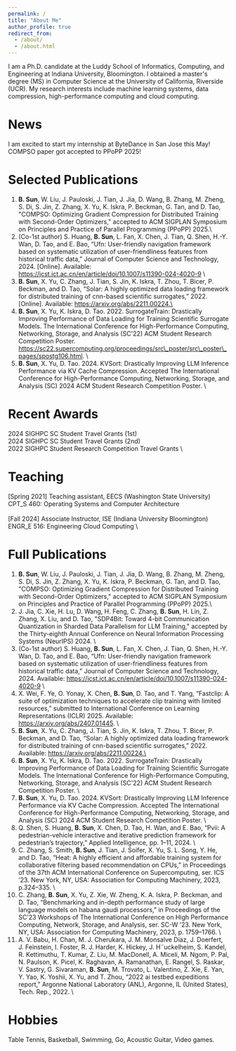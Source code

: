 ```yaml
---
permalink: /
title: "About Me"
author_profile: true
redirect_from: 
  - /about/
  - /about.html
---
```


I am a Ph.D. candidate at the Luddy School of Informatics, Computing, and Engineering at Indiana University, Bloomington. I obtained a master's degree (MS) in Computer Science at the University of California, Riverside (UCR). My research interests include machine learning systems, data compression, high-performance computing and cloud computing.

News
======
I am excited to start my internship at ByteDance in San Jose this May! \
COMPSO paper got accepted to PPoPP 2025!

Selected Publications
======
1. **B. Sun**, W. Liu, J. Pauloski, J. Tian, J. Jia, D. Wang, B. Zhang, M. Zheng, S. Di, S. Jin, Z. Zhang, X. Yu, K. Iskra, P. Beckman, G. Tan, and D. Tao, "COMPSO: Optimizing Gradient Compression for Distributed Training with Second-Order Optimizers," accepted to ACM SIGPLAN Symposium on Principles and Practice of Parallel Programming (PPoPP) 2025.\
2. (Co-1st author) S. Huang, **B. Sun**, L. Fan, X. Chen, J. Tian, Q. Shen, H.-Y. Wan, D. Tao, and E. Bao, “Ufn: User-friendly navigation framework based on systematic utilization of user-friendliness features from historical traffic data,” Journal of Computer Science and Technology, 2024. [Online]. Available: https://jcst.ict.ac.cn/en/article/doi/10.1007/s11390-024-4020-9 \
3. **B. Sun**, X. Yu, C. Zhang, J. Tian, S. Jin, K. Iskra, T. Zhou, T. Bicer, P. Beckman, and D. Tao, “Solar: A highly optimized data loading framework for distributed training of cnn-based scientific surrogates,” 2022. [Online]. Available: https://arxiv.org/abs/2211.00224.\
4. **B. Sun**, X. Yu, K. Iskra, D. Tao. 2022. SurrogateTrain: Drastically Improving Performance of Data Loading for Training Scientific Surrogate Models. The International Conference for High-Performance Computing, Networking, Storage, and Analysis (SC'22) ACM Student Research Competition Poster. https://sc22.supercomputing.org/proceedings/src\_poster/src\_poster\_pages/spostg106.html. \
5. **B. Sun**, X. Yu, D. Tao. 2024. KVSort: Drastically Improving LLM Inference Performance via KV Cache Compression. Accepted The International Conference for High-Performance Computing, Networking, Storage, and Analysis (SC) 2024 ACM Student Research Competition Poster. \

Recent Awards
======
2024 SIGHPC SC Student Travel Grants (1st) \
2024 SIGHPC SC Student Travel Grants (2nd) \
2022 SIGHPC Student Research Competition Travel Grants \

Teaching
======
[Spring 2021] Teaching assistant, EECS (Washington State University) \
CPT_S 460: Operating Systems and Computer Architecture \
\
[Fall 2024] Associate Instructor, ISE (Indiana University Bloomington) \
ENGR_E 516: Engineering Cloud Computing \

Full Publications
======
1. **B. Sun**, W. Liu, J. Pauloski, J. Tian, J. Jia, D. Wang, B. Zhang, M. Zheng, S. Di, S. Jin, Z. Zhang, X. Yu, K. Iskra, P. Beckman, G. Tan, and D. Tao, "COMPSO: Optimizing Gradient Compression for Distributed Training with Second-Order Optimizers," accepted to ACM SIGPLAN Symposium on Principles and Practice of Parallel Programming (PPoPP) 2025.\
2. J. Jia, C. Xie, H. Lu, D. Wang, H. Feng, C. Zhang, **B. Sun**, H. Lin, Z. Zhang, X. Liu, and D. Tao, "SDP4Bit: Toward 4-bit Communication Quantization in Sharded Data Parallelism for LLM Training," accepted by the Thirty-eighth Annual Conference on Neural Information Processing Systems (NeurIPS) 2024. \
3. (Co-1st author) S. Huang, **B. Sun**, L. Fan, X. Chen, J. Tian, Q. Shen, H.-Y. Wan, D. Tao, and E. Bao, “Ufn: User-friendly navigation framework based on systematic utilization of user-friendliness features from historical traffic data,” Journal of Computer Science and Technology, 2024. Available: https://jcst.ict.ac.cn/en/article/doi/10.1007/s11390-024-4020-9 \
4. X. Wei, F. Ye, O. Yonay, X. Chen, **B. Sun**, D. Tao, and T. Yang, “Fastclip: A suite of optimization techniques to accelerate clip training with limited resources,” submitted to International Conference on Learning Representations (ICLR) 2025. Available: https://arxiv.org/abs/2407.01445. \
5. **B. Sun**, X. Yu, C. Zhang, J. Tian, S. Jin, K. Iskra, T. Zhou, T. Bicer, P. Beckman, and D. Tao, “Solar: A highly optimized data loading framework for distributed training of cnn-based scientific surrogates,” 2022. Available: https://arxiv.org/abs/2211.00224.\
6. **B. Sun**, X. Yu, K. Iskra, D. Tao. 2022. SurrogateTrain: Drastically Improving Performance of Data Loading for Training Scientific Surrogate Models. The International Conference for High-Performance Computing, Networking, Storage, and Analysis (SC'22) ACM Student Research Competition Poster. \
7. **B. Sun**, X. Yu, D. Tao. 2024. KVSort: Drastically Improving LLM Inference Performance via KV Cache Compression. Accepted The International Conference for High-Performance Computing, Networking, Storage, and Analysis (SC) 2024 ACM Student Research Competition Poster. \
8. Q. Shen, S. Huang, **B. Sun**, X. Chen, D. Tao, H. Wan, and E. Bao, “Pvii: A pedestrian-vehicle interactive and iterative prediction framework for pedestrian’s trajectory,” Applied Intelligence, pp. 1–11, 2024. \
9. C. Zhang, S. Smith, **B. Sun**, J. Tian, J. Soifer, X. Yu, S. L. Song, Y. He, and D. Tao, “Heat: A highly efficient and affordable training system for collaborative filtering based recommendation on CPUs,” in Proceedings of the 37th ACM International Conference on Supercomputing, ser. ICS ’23. New York, NY, USA: Association for Computing Machinery, 2023, p.324–335. \
10. C. Zhang, **B. Sun**, X. Yu, Z. Xie, W. Zheng, K. A. Iskra, P. Beckman, and D. Tao, “Benchmarking and in-depth performance study of large language models on habana gaudi processors,” in Proceedings of the SC’23 Workshops of The International Conference on High Performance Computing, Network, Storage, and Analysis, ser. SC-W ’23. New York, NY, USA: Association for Computing Machinery, 2023, p. 1759–1766. \
11. A. V. Babu, H. Chan, M. J. Cherukara, J. M. Monsalve Diaz, J. Doerfert, J. Feinstein, I. Foster, R. J. Harder, K. Hickey, J. H¨uckelheim, S. Kandel, R. Kettimuthu, T. Kumar, Z. Liu, M. MacDonell, A. Miceli, M. Ngom, P. Pal, N. Paulson, K. Picel, K. Raghavan, A. Ramanathan, E. Rangel, S. Raskar, V. Sastry, G. Sivaraman, **B. Sun**, M. Trovato, L. Valentino, Z. Xie, E. Yan, Y. Yao, K. Yoshii, X. Yu, and T. Zhou, “2022 ai testbed expeditions report,” Argonne National Laboratory (ANL), Argonne, IL (United States), Tech. Rep., 2022. \

Hobbies
======
Table Tennis, Basketball, Swimming, Go, Acoustic Guitar, Video games.


